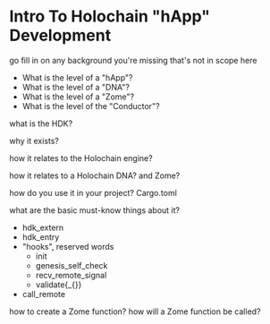
# Intro To Holochain "hApp" Development

go fill in on any background you're missing that's not in scope here

- What is the level of a "hApp"?
- What is the level of a "DNA"?
- What is the level of a "Zome"?
- What is the level of the "Conductor"?

what is the HDK? 

why it exists? 

how it relates to the Holochain engine?

how it relates to a Holochain DNA? and Zome?

how do you use it in your project? Cargo.toml


what are the basic must-know things about it?
- hdk_extern
- hdk_entry
- "hooks", reserved words
  - init
  - genesis_self_check
  - recv_remote_signal
  - validate{_{}}
- call_remote

how to create a Zome function?
how will a Zome function be called?
